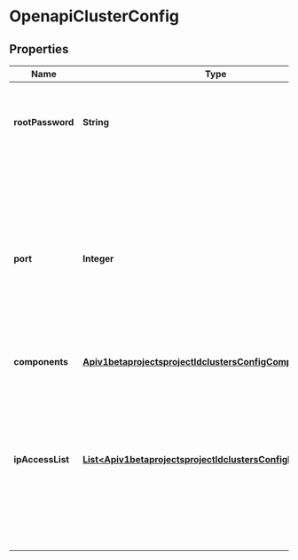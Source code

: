 
# OpenapiClusterConfig

## Properties
Name | Type | Description | Notes
------------ | ------------- | ------------- | -------------
**rootPassword** | **String** | The root password to access the cluster. It must be 8-64 characters. | 
**port** | **Integer** | The TiDB port for connection. The port must be in the range of 1024-65535 except 10080.  **Limitations**: - For a Developer Tier cluster, only port &#x60;4000&#x60; is available. |  [optional]
**components** | [**Apiv1betaprojectsprojectIdclustersConfigComponents**](Apiv1betaprojectsprojectIdclustersConfigComponents.md) |  |  [optional]
**ipAccessList** | [**List&lt;Apiv1betaprojectsprojectIdclustersConfigIpAccessList&gt;**](Apiv1betaprojectsprojectIdclustersConfigIpAccessList.md) | A list of IP addresses and Classless Inter-Domain Routing (CIDR) addresses that are allowed to access the TiDB Cloud cluster via [standard connection](https://docs.pingcap.com/tidbcloud/connect-to-tidb-cluster#connect-via-standard-connection). |  [optional]



